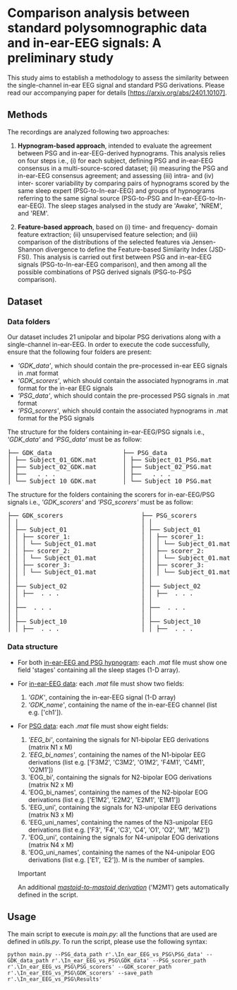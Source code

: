 # Comparison analysis between standard polysomnographic data and in-ear-EEG signals: A preliminary study
This study aims to establish a methodology to assess the similarity between the single-channel in-ear EEG signal and standard PSG derivations. Please read our accompanying paper for details [https://arxiv.org/abs/2401.10107].


## Methods
The recordings are analyzed following two approaches:

1. **Hypnogram-based approach**, intended to evaluate the agreement between PSG and in-ear-EEG-derived hypnograms. This analysis relies on four steps i.e., (i) for each subject, defining PSG and in-ear-EEG consensus in a multi-source-scored dataset; (ii) measuring the PSG and in-ear-EEG consensus agreement; and assessing (iii) intra- and (iv) inter- scorer variability by comparing pairs of hypnograms scored by the same sleep expert (PSG-to-In-ear-EEG) and groups of hypnograms referring to the same signal source (PSG-to-PSG and In-ear-EEG-to-In-ear-EEG). The sleep stages analysed in the study are 'Awake', 'NREM', and 'REM'.

2. **Feature-based approach**, based on (i) time- and frequency- domain feature extraction; (ii) unsupervised feature selection; and (iii) comparison of the distributions of the selected features via Jensen-Shannon divergence to define the Feature-based Similarity Index (JSD-FSI). This analysis is carried out first between PSG and in-ear-EEG signals (PSG-to-In-ear-EEG comparison), and then among all the possible combinations of PSG derived signals (PSG-to-PSG comparison).



## Dataset
### Data folders
Our dataset includes 21 unipolar and bipolar PSG derivations along with a single-channel in-ear-EEG.
In order to execute the code successfully, ensure that the following four folders are present:
* *'GDK_data'*, which should contain the pre-processed in-ear EEG signals in .mat format
* *'GDK_scorers'*, which should contain the associated hypnograms in .mat format for the in-ear EEG signals
* *'PSG_data'*, which should contain the pre-processed PSG signals in .mat format
* *'PSG_scorers'*, which should contain the associated hypnograms in .mat format for the PSG signals

The structure for the folders containing in-ear-EEG/PSG signals i.e., *'GDK_data'* and *'PSG_data'* must be as follow:  
<pre>
├── GDK_data                   ├── PSG_data
│ ├── Subject_01_GDK.mat       │ ├── Subject_01_PSG.mat
│ ├── Subject_02_GDK.mat       │ ├── Subject_02_PSG.mat
│ ├──   . . .                  │ ├──   . . .
│ └── Subject_10_GDK.mat       │ └── Subject_10_PSG.mat
</pre>

The structure for the folders containing the scorers for in-ear-EEG/PSG signals i.e., *'GDK_scorers'* and *'PSG_scorers'* must be as follow:  
<pre>
├── GDK_scorers                     ├── PSG_scorers  
│ │                                 │ │
│ ├── Subject_01                    │ ├── Subject_01
│ │ ├── scorer_1:                   │ │ ├── scorer_1:
│ │ │ └── Subject_01.mat            │ │ │ └── Subject_01.mat
│ │ ├── scorer_2:                   │ │ ├── scorer_2:
│ │ │ └── Subject_01.mat            │ │ │ └── Subject_01.mat
│ │ ├── scorer_3:                   │ │ ├── scorer_3:
│ │ │ └── Subject_01.mat            │ │ │ └── Subject_01.mat
│ │                                 │ │
│ ├── Subject_02                    │ ├── Subject_02
│ │ ├──  . . .                      │ │ ├──  . . .
│ │                                 │ │
│ ├──  . . .                        │ ├──  . . .
│ │                                 │ │
│ ├── Subject_10                    │ ├── Subject_10
│ │ ├──  . . .                      │ │ ├──  . . .
</pre>


### Data structure
- For both <ins>in-ear-EEG and PSG hypnogram</ins>: each *.mat* file must show one field 'stages' containing all the sleep stages (1-D array).
  
- For <ins>in-ear-EEG data</ins>: each *.mat* file must show two fields:
  1. *'GDK'*, containing the in-ear-EEG signal (1-D array)
  2. *'GDK_name'*, containing the name of the in-ear-EEG channel (list e.g. ['ch1']).  

- For <ins>PSG data</ins>: each *.mat* file must show eight fields:
  1. *'EEG_bi'*, containing the signals for N1-bipolar EEG derivations (matrix N1 x M)
  2. *'EEG_bi_names'*, containing the names of the N1-bipolar EEG derivations (list e.g. ['F3M2', 'C3M2', 'O1M2', 'F4M1', 'C4M1', 'O2M1'])
  3. 'EOG_bi', containing the signals for N2-bipolar EOG derivations (matrix N2 x M)
  4. 'EOG_bi_names', containing the names of the N2-bipolar EOG derivations (list e.g. ['E1M2', 'E2M2', 'E2M1', 'E1M1'])
  5. 'EEG_uni', containing the signals for N3-unipolar EEG derivations (matrix N3 x M)
  6. 'EEG_uni_names', containing the names of the N3-unipolar EEG derivations (list e.g. ['F3', 'F4', 'C3', 'C4', 'O1', 'O2', 'M1', 'M2'])
  7. 'EOG_uni', containing the signals for N4-unipolar EOG derivations (matrix N4 x M)
  8. 'EOG_uni_names', containing the names of the N4-unipolar EOG derivations (list e.g. ['E1', 'E2']). M is the number of samples.  

  > [!IMPORTANT]
  > An additional <ins>*mastoid-to-mastoid derivation*</ins> ('M2M1') gets automatically defined in the script.



## Usage
The main script to execute is *main.py*: all the functions that are used are defined in *utils.py*. To run the script, please use the following syntax:
```blue
python main.py --PSG_data_path r'.\In_ear_EEG_vs_PSG\PSG_data' --GDK_data_path r'.\In_ear_EEG_vs_PSG\GDK_data' --PSG_scorer_path r'.\In_ear_EEG_vs_PSG\PSG_scorers' --GDK_scorer_path r'.\In_ear_EEG_vs_PSG\GDK_scorers' --save_path r'.\In_ear_EEG_vs_PSG\Results'
```
